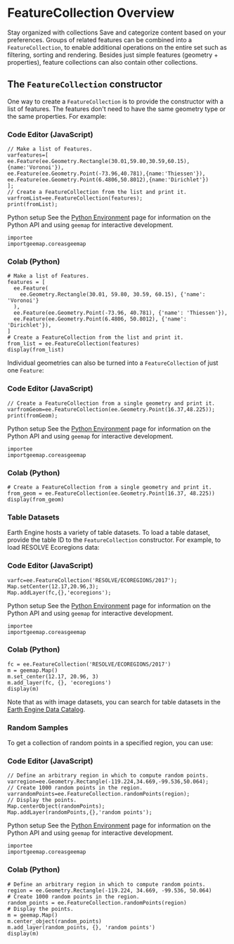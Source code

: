  
#  FeatureCollection Overview 
Stay organized with collections  Save and categorize content based on your preferences. 
Groups of related features can be combined into a `FeatureCollection`, to enable additional operations on the entire set such as filtering, sorting and rendering. Besides just simple features (geometry + properties), feature collections can also contain other collections.
## The `FeatureCollection` constructor
One way to create a `FeatureCollection` is to provide the constructor with a list of features. The features don't need to have the same geometry type or the same properties. For example:
### Code Editor (JavaScript)
```
// Make a list of Features.
varfeatures=[
ee.Feature(ee.Geometry.Rectangle(30.01,59.80,30.59,60.15),{name:'Voronoi'}),
ee.Feature(ee.Geometry.Point(-73.96,40.781),{name:'Thiessen'}),
ee.Feature(ee.Geometry.Point(6.4806,50.8012),{name:'Dirichlet'})
];
// Create a FeatureCollection from the list and print it.
varfromList=ee.FeatureCollection(features);
print(fromList);
```

Python setup
See the [ Python Environment](https://developers.google.com/earth-engine/guides/python_install) page for information on the Python API and using `geemap` for interactive development.
```
importee
importgeemap.coreasgeemap
```

### Colab (Python)
```
# Make a list of Features.
features = [
  ee.Feature(
    ee.Geometry.Rectangle(30.01, 59.80, 30.59, 60.15), {'name': 'Voronoi'}
  ),
  ee.Feature(ee.Geometry.Point(-73.96, 40.781), {'name': 'Thiessen'}),
  ee.Feature(ee.Geometry.Point(6.4806, 50.8012), {'name': 'Dirichlet'}),
]
# Create a FeatureCollection from the list and print it.
from_list = ee.FeatureCollection(features)
display(from_list)
```

Individual geometries can also be turned into a `FeatureCollection` of just one `Feature`:
### Code Editor (JavaScript)
```
// Create a FeatureCollection from a single geometry and print it.
varfromGeom=ee.FeatureCollection(ee.Geometry.Point(16.37,48.225));
print(fromGeom);
```

Python setup
See the [ Python Environment](https://developers.google.com/earth-engine/guides/python_install) page for information on the Python API and using `geemap` for interactive development.
```
importee
importgeemap.coreasgeemap
```

### Colab (Python)
```
# Create a FeatureCollection from a single geometry and print it.
from_geom = ee.FeatureCollection(ee.Geometry.Point(16.37, 48.225))
display(from_geom)
```

### Table Datasets
Earth Engine hosts a variety of table datasets. To load a table dataset, provide the table ID to the `FeatureCollection` constructor. For example, to load RESOLVE Ecoregions data:
### Code Editor (JavaScript)
```
varfc=ee.FeatureCollection('RESOLVE/ECOREGIONS/2017');
Map.setCenter(12.17,20.96,3);
Map.addLayer(fc,{},'ecoregions');
```

Python setup
See the [ Python Environment](https://developers.google.com/earth-engine/guides/python_install) page for information on the Python API and using `geemap` for interactive development.
```
importee
importgeemap.coreasgeemap
```

### Colab (Python)
```
fc = ee.FeatureCollection('RESOLVE/ECOREGIONS/2017')
m = geemap.Map()
m.set_center(12.17, 20.96, 3)
m.add_layer(fc, {}, 'ecoregions')
display(m)
```

Note that as with image datasets, you can search for table datasets in the [Earth Engine Data Catalog](https://developers.google.com/earth-engine/datasets).
### Random Samples
To get a collection of random points in a specified region, you can use:
### Code Editor (JavaScript)
```
// Define an arbitrary region in which to compute random points.
varregion=ee.Geometry.Rectangle(-119.224,34.669,-99.536,50.064);
// Create 1000 random points in the region.
varrandomPoints=ee.FeatureCollection.randomPoints(region);
// Display the points.
Map.centerObject(randomPoints);
Map.addLayer(randomPoints,{},'random points');
```

Python setup
See the [ Python Environment](https://developers.google.com/earth-engine/guides/python_install) page for information on the Python API and using `geemap` for interactive development.
```
importee
importgeemap.coreasgeemap
```

### Colab (Python)
```
# Define an arbitrary region in which to compute random points.
region = ee.Geometry.Rectangle(-119.224, 34.669, -99.536, 50.064)
# Create 1000 random points in the region.
random_points = ee.FeatureCollection.randomPoints(region)
# Display the points.
m = geemap.Map()
m.center_object(random_points)
m.add_layer(random_points, {}, 'random points')
display(m)
```

